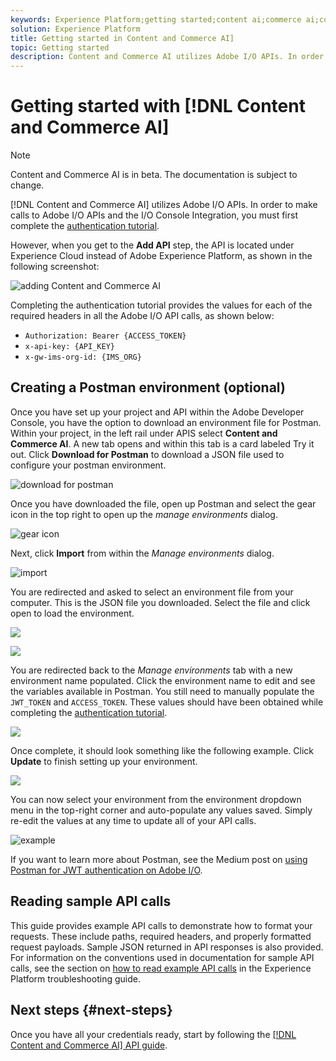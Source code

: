 ```yaml
---
keywords: Experience Platform;getting started;content ai;commerce ai;content and commerce ai
solution: Experience Platform
title: Getting started in Content and Commerce AI]
topic: Getting started 
description: Content and Commerce AI utilizes Adobe I/O APIs. In order to make calls to Adobe I/O APIs and the I/O Console Integration, you must first complete the authentication tutorial.
---
```


# Getting started with [!DNL Content and Commerce AI]

>[!NOTE]
>
>Content and Commerce AI is in beta. The documentation is subject to change.

[!DNL Content and Commerce AI] utilizes Adobe I/O APIs. In order to make calls to Adobe I/O APIs and the I/O Console Integration, you must first complete the [authentication tutorial](../../tutorials/authentication.md).

However, when you get to the **Add API** step, the API is located under Experience Cloud instead of Adobe Experience Platform, as shown in the following screenshot: 

![adding Content and Commerce AI](./images/add-api.png)

 Completing the authentication tutorial provides the values for each of the required headers in all the Adobe I/O API calls, as shown below:

- `Authorization: Bearer {ACCESS_TOKEN}`
- `x-api-key: {API_KEY}`
- `x-gw-ims-org-id: {IMS_ORG}`

## Creating a Postman environment (optional)

Once you have set up your project and API within the Adobe Developer Console, you have the option to download an environment file for Postman. Within your project, in the left rail under APIS select **Content and Commerce AI**. A new tab opens and within this tab is a card labeled Try it out. Click **Download for Postman** to download a JSON file used to configure your postman environment. 

![download for postman](./images/add-to-postman.png)

Once you have downloaded the file, open up Postman and select the gear icon in the top right to open up the *manage environments* dialog. 

![gear icon](./images/select-gear-icon.png)

Next, click **Import** from within the *Manage environments* dialog.

![import](./images/import.png)

You are redirected and asked to select an environment file from your computer. This is the JSON file you downloaded. Select the file and click open to load the environment.

![](./images/choose-your-file.png)

![](./images/click-open.png)

You are redirected back to the *Manage environments* tab with a new environment name populated. Click the environment name to edit and see the variables available in Postman. You still need to manually populate the `JWT_TOKEN` and `ACCESS_TOKEN`. These values should have been obtained while completing the [authentication tutorial](../../tutorials/authentication.md).

![](./images/re-direct.png)

Once complete, it should look something like the following example. Click **Update** to finish setting up your environment.

![](./images/final-environment.png)

You can now select your environment from the environment dropdown menu in the top-right corner and auto-populate any values saved. Simply re-edit the values at any time to update all of your API calls.

![example](./images/select-environment.png)

If you want to learn more about Postman, see the Medium post on [using Postman for JWT authentication on Adobe I/O](https://medium.com/adobetech/using-postman-for-jwt-authentication-on-adobe-i-o-7573428ffe7f).

## Reading sample API calls

This guide provides example API calls to demonstrate how to format your requests. These include paths, required headers, and properly formatted request payloads. Sample JSON returned in API responses is also provided. For information on the conventions used in documentation for sample API calls, see the section on [how to read example API calls](../../landing/troubleshooting.md) in the Experience Platform troubleshooting guide.

## Next steps {#next-steps}

Once you have all your credentials ready, start by following the [[!DNL Content and Commerce AI] API guide](./api/color-extraction.md). 